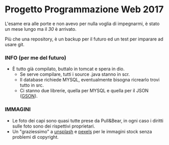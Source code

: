 # Progetto Programmazione Web 2017
L'esame era alle porte e non avevo per nulla voglia di impegnarmi, è stato un mese lungo ma il *30* è arrivato.

Più che una repository, è un backup per il futuro ed un test per imparare ad usare git.

### INFO (per me del futuro)
* È tutto già compilato, buttalo in tomcat e spera in dio.
  * Se serve compilare, tutti i source .java stanno in scr.
  * Il database richiede MYSQL, eventualmente bisogna ricrearlo trovi tutto in src.
  * Ci stanno due librerie, quella per MYSQL e quella per il JSON ([GSON](https://github.com/google/gson)).

### IMMAGINI
* Le foto dei capi sono quasi tutte prese da Pull&Bear, in ogni caso i diritti sulle foto sono dei rispettivi proprietari.
* Un "graziessimo" a [unsplash](https://unsplash.com/) e [pexels](https://www.pexels.com) per le immagini stock senza problemi di copyright.
